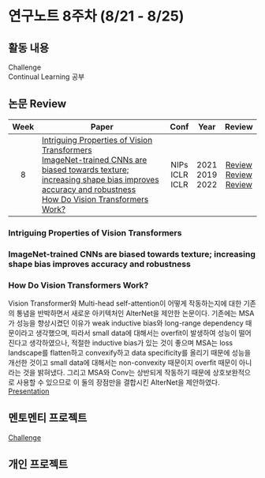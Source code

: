 # 연구노트 8주차 (8/21 - 8/25)
## 활동 내용
Challenge  
Continual Learning 공부
 

## 논문 Review
| Week   | Paper                                               | Conf | Year   | Review   |
| :----: | ------------------------------------------------------- | :----: | :------------: | :------: |
|8    | [Intriguing Properties of Vision Transformers](https://arxiv.org/pdf/2105.10497.pdf)<br>[ImageNet-trained CNNs are biased towards texture; increasing shape bias improves accuracy and robustness](https://arxiv.org/pdf/1811.12231.pdf)<br>[How Do Vision Transformers Work?](https://arxiv.org/pdf/2202.06709.pdf)   |   NIPs<br>ICLR<br>ICLR  | 2021<br>2019<br>2022 | [Review]()<br>[Review]()<br>[Review](https://github.com/Chihiro0623/2023summer-selfstudy1/blob/main/week8/Reviews/How%20Do%20Vision%20Transformers%20Work.pdf ) |

### Intriguing Properties of Vision Transformers

### ImageNet-trained CNNs are biased towards texture; increasing shape bias improves accuracy and robustness

### How Do Vision Transformers Work?
Vision Transformer와 Multi-head self-attention이 어떻게 작동하는지에 대한 기존의 통념을 반박하면서 새로운 아키텍처인 AlterNet을 제안한 논문이다. 기존에는 MSA가 성능을 향상시켰던 이유가 weak inductive bias와 long-range dependency 때문이라고 생각했으며, 따라서 small data에 대해서는 overfit이 발생하여 성능이 떨어진다고 생각하였으나, 적절한 inductive bias가 있는 것이 좋으며 MSA는 loss landscape를 flatten하고 convexify하고 data specificity를 올리기 때문에 성능을 개선한 것이고 small data에 대해서는 non-convexity 때문이지 overfit 때문이 아니라는 것을 밝혀냈다. 그리고 MSA와 Conv는 상반되게 작동하기 때문에 상호보완적으로 사용할 수 있으므로 이 둘의 장점만을 결합시킨 AlterNet을 제안하였다. [Presentation](https://github.com/Chihiro0623/2023summer-selfstudy1/blob/main/week8/Reviews/How%20Do%20Vision%20Transformers%20Work_.pptx)


## 멘토멘티 프로젝트
[Challenge](https://www.kaggle.com/competitions/cilab-summer-intern-program-challenge/)  

## 개인 프로젝트
